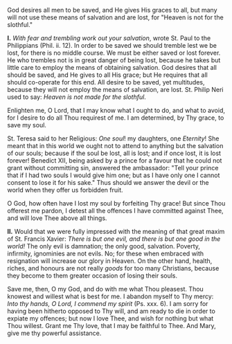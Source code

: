 
God desires all men to be saved, and He gives His graces to all, but many will not use these means of salvation and are lost, for \"Heaven is not for the slothful.\"

**I\.** *With fear and trembling work out your salvation*, wrote St. Paul to the Philippians (Phil. ii. 12). In order to be saved we should tremble lest we be lost, for there is no middle course. We must be either saved or lost forever. He who trembles not is in great danger of being lost, because he takes but little care to employ the means of obtaining salvation. God desires that all should be saved, and He gives to all His grace; but He requires that all should co-operate for this end. All desire to be saved, yet multitudes, because they will not employ the means of salvation, are lost. St. Philip Neri used to say: *Heaven is not made for the slothful*.

Enlighten me, O Lord, that I may know what I ought to do, and what to avoid, for I desire to do all Thou requirest of me. I am determined, by Thy grace, to save my soul.

St. Teresa said to her Religious: *One soul*! my daughters, one *Eternity*! She meant that in this world we ought not to attend to anything but the salvation of our souls; because if the soul be lost, all is lost; and if once lost, it is lost forever! Benedict XII, being asked by a prince for a favour that he could not grant without committing sin, answered the ambassador: \"Tell your prince that if I had two souls I would give him one; but as I have only one I cannot consent to lose it for his sake.\" Thus should we answer the devil or the world when they offer us forbidden fruit.

O God, how often have I lost my soul by forfeiting Thy grace! But since Thou offerest me pardon, I detest all the offences I have committed against Thee, and will love Thee above all things.

**II\.** Would that we were fully impressed with the meaning of that great maxim of St. Francis Xavier: *There is but one evil, and there is but one good in the world!* The only evil is damnation; the only good, salvation. Poverty, infirmity, ignominies are not evils. No; for these when embraced with resignation will increase our glory in Heaven. On the other hand, health, riches, and honours are not really *goods* for too many Christians, because they become to them greater occasion of losing their souls.

Save me, then, O my God, and do with me what Thou pleasest. Thou knowest and willest what is best for me. I abandon myself to Thy mercy: *Into thy hands, O Lord, I commend my spirit* (Ps. xxx. 6). I am sorry for having been hitherto opposed to Thy will, and am ready to die in order to expiate my offences; but now I love Thee, and wish for nothing but what Thou willest. Grant me Thy love, that I may be faithful to Thee. And Mary, give me thy powerful assistance.

